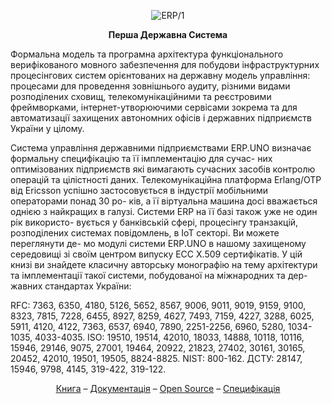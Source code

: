 
<p align="center">
<picture>
<source media="(prefers-color-scheme: dark)" srcset="https://tonpa.guru/stream/2023/ERP.svg">
<img src="https://tonpa.guru/stream/2023/ERP.svg" alt="ERP/1">
</picture>
</p>

<p align="center"><strong> Перша Державна Система </strong></p>

<p>Формальна модель та програмна архітектура
функціонального верифікованого мовного забезпечення
для побудови інфраструктурних процесінгових систем
орієнтованих на державну модель управління:
процесами для проведення зовнішнього аудиту,
різними видами розподілених сховищ,
телекомунікаційними та реєстровими фреймворками,
інтернет-утворюючими сервісами зокрема та для
автоматизації захищених автономних офісів і
державних підприємств України у цілому.</p>

<p>Система управління державними підприємствами ERP.UNO
визначає формальну специфікацію та її імплементацію для сучас-
них оптимізованих підприємств які вимагають сучасних засобів
контролю операцій та цілістності даних. Телекомунікаційна платформа Erlang/OTP від Ericsson успішно
застосовується в індустрії мобільними операторами понад 30 ро-
ків, а її віртуальна машина досі вважається однією з найкращих в
галузі. Системи ERP на її базі також уже не один рік використо-
вується у банківській сфері, процесінгу транзакцій, розподілених
системах повідомлень, в IoT секторі. Ви можете переглянути де-
мо модулі системи ERP.UNO в нашому захищеному середовищі
зі своїм центром випуску ECC X.509 сертифікатів. У цій книзі ви
знайдете класичну авторську монографію на тему архітектури та
імплементації такої системи, побудованої на міжнародних та дер-
жавних стандартах України:</p>

<p>RFC: 7363, 6350, 4180, 5126, 5652, 8567, 9006, 9011, 9019, 9159,
9100, 8323, 7815, 7228, 6455, 8927, 8259, 4627, 7493, 7159, 4227,
3288, 6025, 5911, 4120, 4122, 7363, 6537, 6940, 7890, 2251-2256,
6960, 5280, 1034-1035, 4033-4035. ISO: 19510, 19514, 42010, 18033, 14888, 10118, 10116, 15946, 29146,
9075, 27001, 19464, 20922, 21823, 27402, 30161, 30165, 20452,
42010, 19501, 19505, 8824-8825.
NIST: 800-162. ДСТУ: 28147, 15946, 9798, 4145, 319-422, 319-122.</p>

<p align="center">
<a href="https://axiosis.top/sep/">Книга</a> –
<a href="https://erp.uno/">Документація</a> –
<a href="https://n2o.dev/ua/">Open Source</a> –
<a href="https://n2o.dev/ua/pro/">Специфікація</a>
</p>
